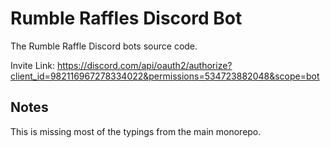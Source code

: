 # Rumble Raffles Discord Bot

The Rumble Raffle Discord bots source code.

Invite Link: https://discord.com/api/oauth2/authorize?client_id=982116967278334022&permissions=534723882048&scope=bot


## Notes

This is missing most of the typings from the main monorepo.
